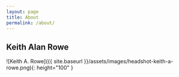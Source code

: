 ```yaml
---
layout: page
title: About
permalink: /about/
---
```

## Keith Alan Rowe
![Keith A. Rowe]({{ site.baseurl }}/assets/images/headshot-keith-a-rowe.png){: height="100" }
